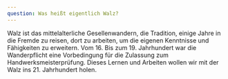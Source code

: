 ```yaml
---
question: Was heißt eigentlich Walz?
---
```


Walz ist das mittelalterliche Gesellenwandern, die Tradition, einige Jahre in
die Fremde zu reisen, dort zu arbeiten, um die eigenen Kenntnisse und
Fähigkeiten zu erweitern. Vom 16. Bis zum 19. Jahrhundert war die Wanderpflicht
eine Vorbedingung für die Zulassung zum Handwerksmeisterprüfung. Dieses Lernen
und Arbeiten wollen wir mit der Walz ins 21. Jahrhundert holen.
